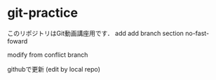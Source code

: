 # git-practice
このリポジトリはGit動画講座用です．
add
add branch section
no-fast-foward


modify from conflict branch

githubで更新 (edit by local repo)
